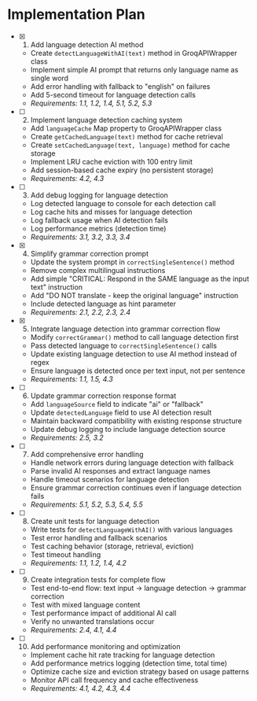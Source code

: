 # Implementation Plan

- [x] 1. Add language detection AI method

  - Create `detectLanguageWithAI(text)` method in GroqAPIWrapper class
  - Implement simple AI prompt that returns only language name as single word
  - Add error handling with fallback to "english" on failures
  - Add 5-second timeout for language detection calls
  - _Requirements: 1.1, 1.2, 1.4, 5.1, 5.2, 5.3_

- [ ] 2. Implement language detection caching system

  - Add `languageCache` Map property to GroqAPIWrapper class
  - Create `getCachedLanguage(text)` method for cache retrieval
  - Create `setCachedLanguage(text, language)` method for cache storage
  - Implement LRU cache eviction with 100 entry limit
  - Add session-based cache expiry (no persistent storage)
  - _Requirements: 4.2, 4.3_

- [ ] 3. Add debug logging for language detection

  - Log detected language to console for each detection call
  - Log cache hits and misses for language detection
  - Log fallback usage when AI detection fails
  - Log performance metrics (detection time)
  - _Requirements: 3.1, 3.2, 3.3, 3.4_

- [x] 4. Simplify grammar correction prompt

  - Update the system prompt in `correctSingleSentence()` method
  - Remove complex multilingual instructions
  - Add simple "CRITICAL: Respond in the SAME language as the input text" instruction
  - Add "DO NOT translate - keep the original language" instruction
  - Include detected language as hint parameter
  - _Requirements: 2.1, 2.2, 2.3, 2.4_

- [x] 5. Integrate language detection into grammar correction flow

  - Modify `correctGrammar()` method to call language detection first
  - Pass detected language to `correctSingleSentence()` calls
  - Update existing language detection to use AI method instead of regex
  - Ensure language is detected once per text input, not per sentence
  - _Requirements: 1.1, 1.5, 4.3_

- [ ] 6. Update grammar correction response format

  - Add `languageSource` field to indicate "ai" or "fallback"
  - Update `detectedLanguage` field to use AI detection result
  - Maintain backward compatibility with existing response structure
  - Update debug logging to include language detection source
  - _Requirements: 2.5, 3.2_

- [ ] 7. Add comprehensive error handling

  - Handle network errors during language detection with fallback
  - Parse invalid AI responses and extract language names
  - Handle timeout scenarios for language detection
  - Ensure grammar correction continues even if language detection fails
  - _Requirements: 5.1, 5.2, 5.3, 5.4, 5.5_

- [ ] 8. Create unit tests for language detection

  - Write tests for `detectLanguageWithAI()` with various languages
  - Test error handling and fallback scenarios
  - Test caching behavior (storage, retrieval, eviction)
  - Test timeout handling
  - _Requirements: 1.1, 1.2, 1.4, 4.2_

- [ ] 9. Create integration tests for complete flow

  - Test end-to-end flow: text input → language detection → grammar correction
  - Test with mixed language content
  - Test performance impact of additional AI call
  - Verify no unwanted translations occur
  - _Requirements: 2.4, 4.1, 4.4_

- [ ] 10. Add performance monitoring and optimization
  - Implement cache hit rate tracking for language detection
  - Add performance metrics logging (detection time, total time)
  - Optimize cache size and eviction strategy based on usage patterns
  - Monitor API call frequency and cache effectiveness
  - _Requirements: 4.1, 4.2, 4.3, 4.4_
